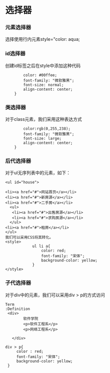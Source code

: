 

# 选择器
### 元素选择器
选择使用行内元素style="color: aqua;
### id选择器
创建id标签之后在style中添加这种代码
```#number{
		color: #00ffee;
		font-family: "微软雅黑";
		font-size: normal;
		align-content: center;
	}
```
### 类选择器
对于class元素，我们采用这种表达方式
```.one{
    	color:rgb(0,255,238);
    	font-family: "微软雅黑";
    	font-size: large;
    	align-content: center;
    }
   ```
### 后代选择器
对于ul无序列表中的元素，如下：
```
<ul id="house">	

<li><a href="#">网站首页</a></li>
<li><a href="#">新房源</a></li>
<li><a href="#">二手房</a></li>
  <ul>
   <li><a href="#">出售房源</a></li>
   <li><a href="#">求购房源</a></li>
  </ul>
<li><a href="#">租房</a></li>
</ul>
我们可以采用CSS将其转化。
<style>
			ul li a{
				color: red;
				font-family: "宋体";
				background-color: yellow;
			}
</style>
```
### 子代选择器
对于div中的元素，我们可以采用div > p的方式访问
```
Term
:Definition
 <div>
    	软件学院
        <p>软件工程系</p>
        <p>网络工程系</p>
        
   </div>
   ```
   ```
   div > p{
		color : red;
		font-family: "宋体";
		background-color: yellow;
	}
```

###
<!--stackedit_data:
eyJoaXN0b3J5IjpbMjExNjExMTc3N119
-->